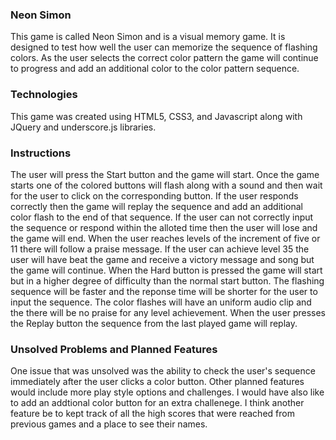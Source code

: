 ### Neon Simon

This game is called Neon Simon and is a visual memory game.
It is designed to test how well the user can memorize the sequence 
of flashing colors. As the user selects the correct color pattern the 
game will continue to progress and add an additional color to the 
color pattern sequence.

### Technologies

This game was created using HTML5, CSS3, and Javascript along with 
JQuery and underscore.js libraries. 

### Instructions

The user will press the Start button and the game will start.
Once the game starts one of the colored buttons will flash along with a 
sound and then wait for the user to click on the corresponding button. 
If the user responds correctly then the game will replay the sequence 
and add an additional color flash to the end of that sequence. If the 
user can not correctly input the sequence or respond within the alloted
time then the user will lose and the game will end. When the user reaches
levels of the increment of five or 11 there will follow a praise message.
If the user can achieve level 35 the user will have beat the game and 
receive a victory message and song but the game will continue. When the
Hard button is pressed the game will start but in a higher degree of 
difficulty than the normal start button. The flashing sequence will be 
faster and the reponse time will be shorter for the user to input the 
sequence. The color flashes will have an uniform audio clip and the 
there will be no praise for any level achievement. When the user presses
the Replay button the sequence from the last played game will replay. 

### Unsolved Problems and Planned Features

One issue that was unsolved was the ability to check the user's sequence
immediately after the user clicks a color button. Other planned features
would include more play style options and challenges. I would have also 
like to add an addtional color button for an extra challenege. I think 
another feature be to kept track of all the high scores that were 
reached from previous games and a place to see their names. 










